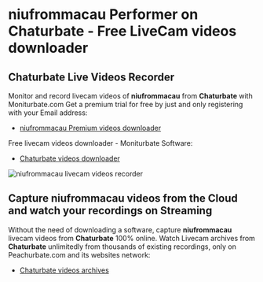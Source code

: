 # niufrommacau Performer on Chaturbate - Free LiveCam videos downloader

## Chaturbate Live Videos Recorder

Monitor and record livecam videos of **niufrommacau** from **Chaturbate** with Moniturbate.com
Get a premium trial for free by just and only registering with your Email address:
* [niufrommacau Premium videos downloader](https://moniturbate.com/request-demo-licence-key.html)

Free livecam videos downloader - Moniturbate Software:
* [Chaturbate videos downloader](https://moniturbate.com/moniturbate-download-software.html)

![niufrommacau livecam videos recorder](https://peachurnet.com/templates/moniturbate-software.png)


## Capture niufrommacau videos from the Cloud and watch your recordings on Streaming

Without the need of downloading a software, capture **niufrommacau** livecam videos from **Chaturbate** 100% online.
Watch Livecam archives from **Chaturbate** unlimitedly from thousands of existing recordings, only on Peachurbate.com and its websites network:
* [Chaturbate videos archives](https://peachurnet.com/)